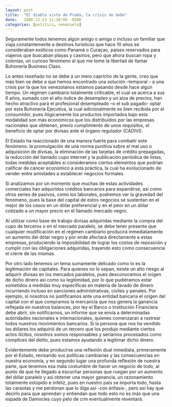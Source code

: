 ```yaml
---
layout: post
title:  "El diablo viste de Prada, la crisis de bebe"
date:   2008-12-23 11:38:00 -0500
categories: [politics, venezuela]
---
```


Seguramente todos tenemos algún amigo o amiga o incluso un familiar que viaja constantemente a destinos turísticos que hace 10 años se consideraban exóticos como Panamá o Curaçao, países reservados para viajeros que buscaban playas y casinos, pero que ahora buscan ropa y colonias, un curioso fenómeno al que me tome la libertad de llamar Buhonería Business Class.

Lo antes reseñado no se debe a un mero capricho de la gente, creo que más bien se debe a que hemos encontrado una solución –temporal – a una crisis por la que los venezolanos estamos pasando desde hace algún tiempo. Un régimen cambiario totalmente criticable, el cual se acerca a sus 6 años, sumado con el alto índice de desempleo y un alza de precios, han hecho atractivo para el profesional desempleado –o el sub pagado- optar por esta Buhonería Ejecutiva, la cual adicionalmente es bien recibida por el consumidor, pues ilógicamente los productos importados bajo esta modalidad son más económicos que los distribuidos por las empresas nacionales que obtienen, previo cumplimiento de unos requisitos, el beneficio de optar por divisas ante el órgano regulador (CADIVI).

El Estado ha reaccionado de una manera fuerte para combatir este fenómeno: la promulgación de una norma punitiva sobre el mal uso o adquisición de divisas, la eliminación de las tarjetas de crédito prepagadas, la reducción del llamado cupo internet y la publicación periódica de listas, todas medidas aceptables si consideramos ciertos elementos que podrían calificar de cáncer económico a esta práctica, la cual ha evolucionado de vender entre amistades a establecer negocios formales.

Si analizamos por un momento que muchas de estas actividades comerciales han adquiridos créditos bancarios para expandirse, así como otros series de pasivos, como los laborales, podremos ver la gravedad del fenómeno, pues la base del capital de estos negocios se sustentan en el mejor de los casos en un dólar preferencial y en el peor en un dólar cotizado a un mayor precio en el llamado mercado negro.

Al utilizar como base de trabajo divisas adquiridas mediante la compra del cupo de terceros o en el mercado paralelo, se debe tener presente que cualquier modificación en el régimen cambiario producirá inmediatamente un aumento del dólar negro y por ende afectará directamente a estas empresas, produciendo la imposibilidad de lograr los costos de reposición y cumplir con las obligaciones adquiridas, trayendo esto como consecuencia el cierre de las mismas.

Por otro lado tenemos un tema sumamente delicado como lo es la legitimación de capitales. Para quienes no lo sepan, existe un alto riesgo al adquirir divisas en los mercados paralelos, pues desconocemos el origen de dicho dinero así como su legitimidad, por lo que pudiéramos estar sometidos a medidas muy especificas en materia de lavado de dinero incurriendo incluso en sanciones administrativas, civiles y penales. Por ejemplo, si nosotros no justificamos ante una entidad bancaria el origen del capital con el que compramos la mercancía que nos genera la ganancia reflejada en nuestros balances, por ley el Banco o Institución Financiera debe abrir, sin notificarnos, un informe que se envía a determinadas autoridades nacionales e internacionales, quienes comenzaran a rastrear todos nuestros movimientos bancarios. Si la persona que nos ha vendido los dólares los adquirió de un tercero que los produjo mediante ciertos actos ilícitos, nosotros somos responsables y seriamos procesados como cómplices del delito, pues estamos ayudando a legitimar dicho dinero.

Evidentemente debe producirse una reflexión dual inmediata, primeramente por el Estado, revisando sus políticas cambiarias y las consecuencias en nuestra economía, y en segundo lugar una profunda reflexión de nuestra parte, que tenemos esa mala costumbre de hacer un negocio de todo, al punto de que he llegado a escuchar personas que ruegan por un aumento del dólar paralelo y así obtener una mayor ganancia, un razonamiento totalmente estúpido e infeliz, pues en nuestro país se importa todo, hasta las caraotas y me perdonan que lo diga así -con énfasis-, pero así hay que decirlo para que aprendan y entiendan que todo esto no es más que una espada de Damocles cuyo pelo de crin eventualmente reventará.